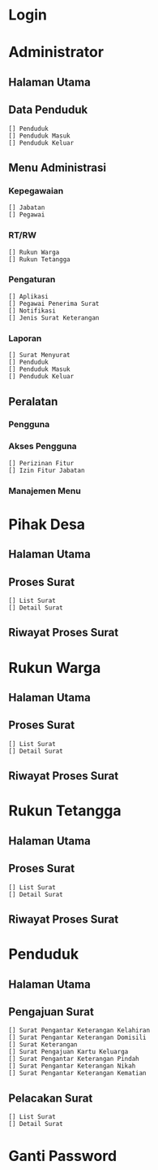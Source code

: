 # Login

# Administrator
  ## Halaman Utama
  ## Data Penduduk
    [] Penduduk
    [] Penduduk Masuk
    [] Penduduk Keluar

  ## Menu Administrasi
  ### Kepegawaian
    [] Jabatan
    [] Pegawai
  ### RT/RW
    [] Rukun Warga
    [] Rukun Tetangga
  ### Pengaturan
    [] Aplikasi
    [] Pegawai Penerima Surat
    [] Notifikasi
    [] Jenis Surat Keterangan
  ### Laporan
    [] Surat Menyurat
    [] Penduduk
    [] Penduduk Masuk
    [] Penduduk Keluar

  ## Peralatan
  ### Pengguna
  ### Akses Pengguna
    [] Perizinan Fitur
    [] Izin Fitur Jabatan
  ### Manajemen Menu
  
# Pihak Desa
  ## Halaman Utama
  ## Proses Surat
    [] List Surat
    [] Detail Surat
  ## Riwayat Proses Surat

# Rukun Warga
  ## Halaman Utama
  ## Proses Surat
    [] List Surat
    [] Detail Surat
  ## Riwayat Proses Surat

# Rukun Tetangga
  ## Halaman Utama
  ## Proses Surat
    [] List Surat
    [] Detail Surat
  ## Riwayat Proses Surat

# Penduduk
  ## Halaman Utama
  ## Pengajuan Surat
    [] Surat Pengantar Keterangan Kelahiran
    [] Surat Pengantar Keterangan Domisili
    [] Surat Keterangan
    [] Surat Pengajuan Kartu Keluarga
    [] Surat Pengantar Keterangan Pindah
    [] Surat Pengantar Keterangan Nikah
    [] Surat Pengantar Keterangan Kematian

  ## Pelacakan Surat
    [] List Surat
    [] Detail Surat

# Ganti Password